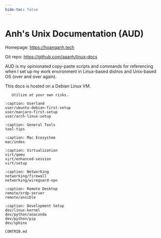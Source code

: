 ```yaml
---
hide-toc: false
---
```


# Anh's Unix Documentation \(AUD\)

Homepage: <https://hoanganh.tech>

Git repo: <https://github.com/aaanh/linux-docs>

AUD is my opinionated copy-paste scripts and commands for referencing when I set up my work environment in Linux-based distros and Unix-based OS (over and over again).

This docs is hosted on a Debian Linux VM.

```{warning}
   Utilize at your own risks.
```

```{toctree}
:caption: Userland
user/ubuntu-debian-first-setup
user/manjaro-first-setup
user/arch-linux-setup
```

```{toctree}
:caption: General Tools
tool-tips
```

```{toctree}
:caption: Mac Ecosystem
mac/index
```

```{toctree}
:caption: Virtualization
virt/qemu
virt/enhanced-session
virt/setup
```

```{toctree}
:caption: Networking
networking/firewall
networking/wireguard-vpn
```

```{toctree}
:caption: Remote Desktop
remote/xrdp-server
remote/ansible
```

```{toctree}
:caption: Development Setup
dev/linux-kernel
dev/python/anaconda
dev/python/pip
dev/sphinx
```

```{toctree}
CONTRIB.md
```

